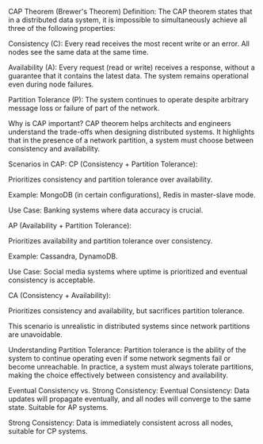 CAP Theorem (Brewer's Theorem)
Definition:
The CAP theorem states that in a distributed data system, it is impossible to simultaneously achieve all three of the following properties:

Consistency (C): Every read receives the most recent write or an error. All nodes see the same data at the same time.

Availability (A): Every request (read or write) receives a response, without a guarantee that it contains the latest data. The system remains operational even during node failures.

Partition Tolerance (P): The system continues to operate despite arbitrary message loss or failure of part of the network.


Why is CAP important?
CAP theorem helps architects and engineers understand the trade-offs when designing distributed systems. It highlights that in the presence of a network partition, a system must choose between consistency and availability.

Scenarios in CAP:
CP (Consistency + Partition Tolerance):

Prioritizes consistency and partition tolerance over availability.

Example: MongoDB (in certain configurations), Redis in master-slave mode.

Use Case: Banking systems where data accuracy is crucial.

AP (Availability + Partition Tolerance):

Prioritizes availability and partition tolerance over consistency.

Example: Cassandra, DynamoDB.

Use Case: Social media systems where uptime is prioritized and eventual consistency is acceptable.

CA (Consistency + Availability):

Prioritizes consistency and availability, but sacrifices partition tolerance.

This scenario is unrealistic in distributed systems since network partitions are unavoidable.

Understanding Partition Tolerance:
Partition tolerance is the ability of the system to continue operating even if some network segments fail or become unreachable. In practice, a system must always tolerate partitions, making the choice effectively between consistency and availability.

Eventual Consistency vs. Strong Consistency:
Eventual Consistency: Data updates will propagate eventually, and all nodes will converge to the same state. Suitable for AP systems.

Strong Consistency: Data is immediately consistent across all nodes, suitable for CP systems.


